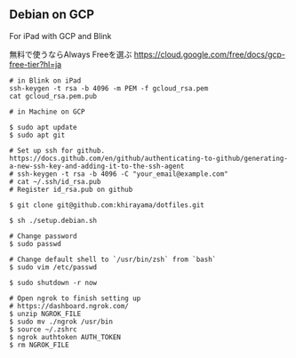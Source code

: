 ## Debian on GCP

For iPad with GCP and Blink

無料で使うならAlways Freeを選ぶ
https://cloud.google.com/free/docs/gcp-free-tier?hl=ja 

```
# in Blink on iPad
ssh-keygen -t rsa -b 4096 -m PEM -f gcloud_rsa.pem
cat gcloud_rsa.pem.pub
```

```
# in Machine on GCP

$ sudo apt update
$ sudo apt git

# Set up ssh for github. https://docs.github.com/en/github/authenticating-to-github/generating-a-new-ssh-key-and-adding-it-to-the-ssh-agent
# ssh-keygen -t rsa -b 4096 -C "your_email@example.com"
# cat ~/.ssh/id_rsa.pub
# Register id_rsa.pub on github

$ git clone git@github.com:khirayama/dotfiles.git

$ sh ./setup.debian.sh

# Change password
$ sudo passwd

# Change default shell to `/usr/bin/zsh` from `bash`
$ sudo vim /etc/passwd

$ sudo shutdown -r now

# Open ngrok to finish setting up
# https://dashboard.ngrok.com/
$ unzip NGROK_FILE
$ sudo mv ./ngrok /usr/bin
$ source ~/.zshrc
$ ngrok authtoken AUTH_TOKEN
$ rm NGROK_FILE
```
